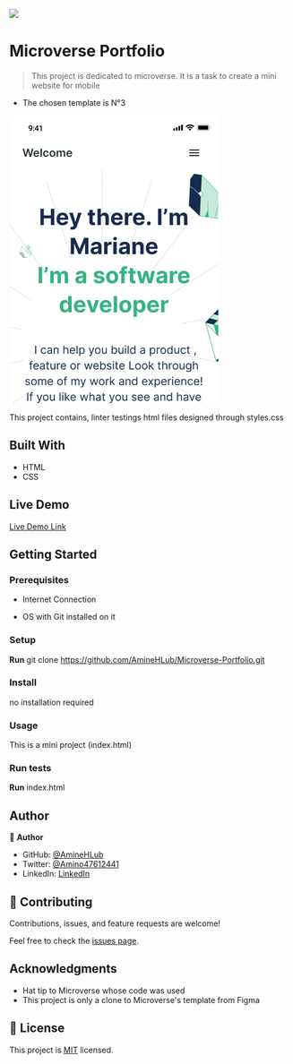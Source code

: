 ![](https://img.shields.io/badge/Microverse-blueviolet)

# Microverse Portfolio

> This project is dedicated to microverse. It is a task to create a mini website for mobile
- The chosen template is N°3

![screenshot](./app_screenshot.png)

This project contains, linter testings html files designed through styles.css

## Built With

- HTML
- CSS

## Live Demo

[Live Demo Link](https://aminehlub.github.io/Microverse-Portfolio/)


## Getting Started


### Prerequisites

- Internet Connection

- OS with Git installed on it

### Setup

**Run** git clone https://github.com/AmineHLub/Microverse-Portfolio.git

### Install

no installation required

### Usage

This is a mini project (index.html)

### Run tests

**Run** index.html


## Author

👤 **Author**

- GitHub: [@AmineHLub](https://github.com/AmineHLub)
- Twitter: [@Amino47612441](https://twitter.com/Amino47612441)
- LinkedIn: [LinkedIn](https://www.linkedin.com/in/mohamed-amine-hajltaief-b18863163/)


## 🤝 Contributing

Contributions, issues, and feature requests are welcome!

Feel free to check the [issues page](../../issues/).


## Acknowledgments

- Hat tip to Microverse whose code was used
- This project is only a clone to Microverse's template from Figma


## 📝 License

This project is [MIT](./MIT.md) licensed.
